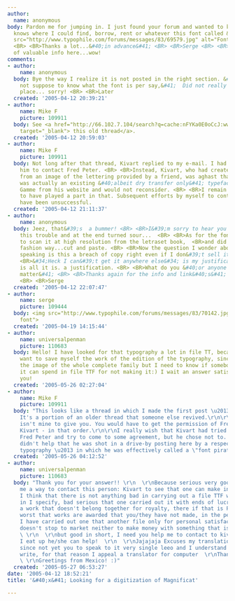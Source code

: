 ```yaml
---
author:
  name: anonymous
body: Pardon me for jumping in. I just found your forum and wanted to know if anyone
  knows where I could find, borrow, rent or whatever this font called &#34;Magnificat&#34;<img
  src="http://www.typophile.com/forums/messages/83/69579.jpg" alt="Font Magnificat">
  <BR> <BR>Thanks a lot...&#40;in advance&#41; <BR> <BR>Serge <BR> <BR> <BR>ps. lots
  of valuable info here...wow!
comments:
- author:
    name: anonymous
  body: Bye the way I realize it is not posted in the right section. &#40;and I&#39;m
    not suppose to know what the font is per say,&#41;  Did not really see a better
    place... sorry! <BR> <BR>Later
  created: '2005-04-12 20:39:21'
- author:
    name: Mike F
    picture: 109911
  body: See <a href="http://66.102.7.104/search?q=cache:nFYKa0E0oCcJ:www.typophile.com/cgibin/discus.pl%3Fpg%3Dnext%26topic%3D83%26page%3D11285+site:typophile.com+%2Bmagnificat&amp;hl=en"
    target="_blank"> this old thread</a>.
  created: '2005-04-12 20:59:03'
- author:
    name: Mike F
    picture: 109911
  body: Not long after that thread, Kivart replied to my e-mail. I had encouraged
    him to contact Fred Peter. <BR> <BR>Instead, Kivart, who had created the font
    from an image of the lettering provided by a friend, was aghast that the lettering
    was actually an existing &#40;albeit dry transfer only&#41; typeface. He pulled
    Gamme from his website and would not reconsider. <BR> <BR>I remain very sorry
    to have played a part in that. Subsequent efforts by myself to contact Mr. Peter
    have been unsuccessful.
  created: '2005-04-12 21:11:37'
- author:
    name: anonymous
  body: Jeez, that&#39;s  a bummer! <BR> <BR>I&#39;m sorry to hear you went to all
    this trouble and at the end turned sour...  <BR> <BR>As for the font. I did managed
    to scan it at high resolution from the letraset book,  <BR>and did it the old
    fashion way...cut and paste. <BR> <BR>Now the question I wonder about; Technically
    speaking is this a breach of copy right even if I don&#39;t sell it to others.
    <BR>&#34;Heck I can&#39;t get it anywhere else&#34; is my justification. BUT that
    is all it is. a justification. <BR> <BR>What do you &#40;or anyone thinks on the
    matter&#41; <BR> <BR>Thanks again for the info and link&#40;s&#41; Mike <BR> <BR>Regards,
    <BR> <BR>Serge
  created: '2005-04-12 22:07:47'
- author:
    name: serge
    picture: 109444
  body: <img src="http://www.typophile.com/forums/messages/83/70142.jpg" alt="Gamme
    font">
  created: '2005-04-19 14:15:44'
- author:
    name: universalpenman
    picture: 110683
  body: Hello! I have looked for that typography a lot in file TT, because I really
    want to save myself the work of the edition of the typography, since story with
    the image of the whole complete family but I need to know if somebody has it and
    it can spend in file TTF for not making it:) I wait an answer satisfactory Thank
    you!
  created: '2005-05-26 02:27:04'
- author:
    name: Mike F
    picture: 109911
  body: "This looks like a thread in which I made the first post \u2013 but it isn't.
    It's a portion of an older thread that someone else revived.\r\n\r\nJorge: Gamme
    isn't mine to give you. You would have to get the permission of Fred Peter and
    Kivart - in that order.\r\n\r\nI really wish that Kivart had tried to talk to
    Fred Peter and try to come to some agreement, but he chose not to. It probably
    didn't help that he was shot in a drive-by posting here by a respected name in
    typography \u2013 in which he was effectively called a \"font pirate\"."
  created: '2005-05-26 04:12:52'
- author:
    name: universalpenman
    picture: 110683
  body: "Thank you for your answer!! \r\n  \r\nBecause serious very good that gave
    me a way to contact this person: Kivart to see that one can make in this respect,
    I think that there is not anything bad in carrying out a file TTF with some design
    in I specify, bad serious that one carried out it with ends of lucre or to market
    a work that doesn't belong together for royalty, there if that is Pirate of the
    worst that works are awarded that you/they have not made, in the personal thing
    I have carried out one that another file only for personal satisfaction and it
    doesn't stop to market neither to make money with something that is not mine.
    \ \r\n  \r\nbut good in short, I need you help me to contact to kivart to see
    I eat up he/she can help!  \r\n  \r\nJajajaja Excuses my translation to English,
    since not yet you to speak to it very single leeo and I understand what you/they
    write, for that reason I appeal a translator for computer  \r\nThank you again!
    \ \r\nGreetings from Mexico! :)"
  created: '2005-05-27 06:53:27'
date: '2005-04-12 18:52:21'
title: '&#40;x&#41; Looking for a digitization of Magnificat'

---
```

